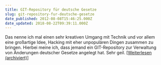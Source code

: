 ```yaml
---
title: GIT-Repository für deutsche Gesetze
slug: git-repository-fur-deutsche-gesetze
date_published: 2012-08-08T15:46:25.000Z
date_updated: 2018-08-22T09:39:11.000Z
---
```


Das nenne ich mal einen sehr kreativen Umgang mit Technik und vor allem eine großartige Idee, Hacking mit eher unpopulären Dingen zusammen zu bringen. Hierbei meine ich, dass jemand ein GIT-Repository zur Verwaltung von Änderungen deutscher Gesetze angelegt hat. Sehr geil. [[Weiterlesen (archiviert)](http://web.archive.org/web/20120822002833/http://thafaker.hydra.uberspace.de:80/octopress/blog/2012/08/08/ein-git-repository-fur-deutsche-gesetze/)]
